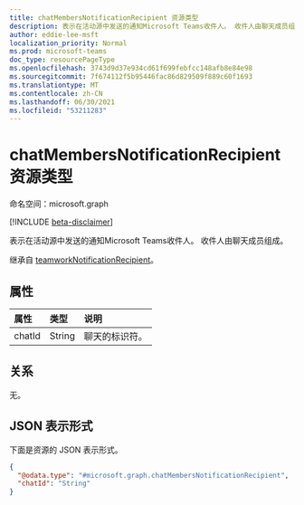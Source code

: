 ```yaml
---
title: chatMembersNotificationRecipient 资源类型
description: 表示在活动源中发送的通知Microsoft Teams收件人。 收件人由聊天成员组成。
author: eddie-lee-msft
localization_priority: Normal
ms.prod: microsoft-teams
doc_type: resourcePageType
ms.openlocfilehash: 3743d9d37e934cd61f699febfcc148afb8e84e98
ms.sourcegitcommit: 7f674112f5b95446fac86d829509f889c60f1693
ms.translationtype: MT
ms.contentlocale: zh-CN
ms.lasthandoff: 06/30/2021
ms.locfileid: "53211283"
---
```

# <a name="chatmembersnotificationrecipient-resource-type"></a>chatMembersNotificationRecipient 资源类型

命名空间：microsoft.graph

[!INCLUDE [beta-disclaimer](../../includes/beta-disclaimer.md)]

表示在活动源中发送的通知Microsoft Teams收件人。 收件人由聊天成员组成。

继承自 [teamworkNotificationRecipient](teamworknotificationrecipient.md)。

## <a name="properties"></a>属性
|属性|类型|说明|
|:---|:---|:---|
|chatId|String|聊天的标识符。|

## <a name="relationships"></a>关系
无。

## <a name="json-representation"></a>JSON 表示形式
下面是资源的 JSON 表示形式。
<!-- {
  "blockType": "resource",
  "@odata.type": "microsoft.graph.chatMembersNotificationRecipient"
}
-->

``` json
{
  "@odata.type": "#microsoft.graph.chatMembersNotificationRecipient",
  "chatId": "String"
}
```


